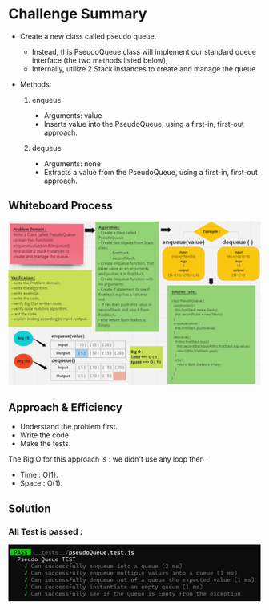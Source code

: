 # Challenge Summary

<!-- Description of the challenge -->

- Create a new class called pseudo queue.
  - Instead, this PseudoQueue class will implement our standard queue interface (the two methods listed below),
  - Internally, utilize 2 Stack instances to create and manage the queue
- Methods:

  1. enqueue

     - Arguments: value
     - Inserts value into the PseudoQueue, using a first-in, first-out approach.

  2. dequeue

     - Arguments: none
     - Extracts a value from the PseudoQueue, using a first-in, first-out approach.

## Whiteboard Process

<!-- Embedded whiteboard image -->

![stack-queue-pseudo](./assets/stack-queue-Pseudo-whiteBoard.png)

## Approach & Efficiency

<!-- What approach did you take? Why? What is the Big O space/time for this approach? -->

- Understand the problem first.
- Write the code.
- Make the tests.

The Big O for this approach is :
we didn't use any loop then :

- Time : O(1).
- Space : O(1).

## Solution

<!-- Show how to run your code, and examples of it in action -->

### All Test is passed :

![Pseudo Queue test](./assets/pseudoQueue.test.png)
